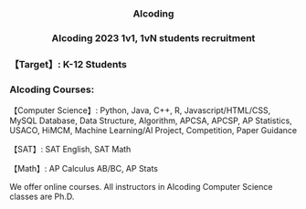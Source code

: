 <h3 style="text-align: center;">AIcoding</h3>
<h3 style="text-align: center;">AIcoding 2023 1v1, 1vN students recruitment</h3>

### 【Target】: K-12 Students

### AIcoding Courses:

【Computer Science】: Python, Java, C++, R, Javascript/HTML/CSS, MySQL Database, Data Structure, Algorithm, APCSA, APCSP, AP Statistics, USACO, HiMCM, Machine Learning/AI Project, Competition, Paper Guidance

【SAT】: SAT English, SAT Math

【Math】: AP Calculus AB/BC, AP Stats

We offer online courses.
All instructors in AIcoding Computer Science classes are Ph.D.

